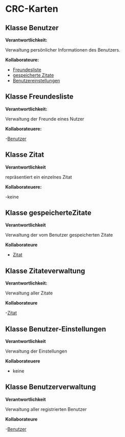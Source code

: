 # CRC-Karten

## Klasse Benutzer

**Verantwortlichkeit:**

Verwaltung persönlicher Informationen des Benutzers.

**Kollaborateure:**
- [Freundesliste](#klasse-freundesliste)
- [gespeicherte Zitate](#klasse-gespeicherteZiate)
- [Benutzereinstellungen](#klasse-benutzereinstellungen)

## Klasse Freundesliste

**Verantwortlichkeit:**

Verwaltung der Freunde eines Nutzer

**Kollaborateuere:**

-[Benutzer](#klasse-benutzer)

## Klasse Zitat

**Verantwortlichkeit**

repräsentiert ein einzelnes Zitat

**Kollaborateuere:**

-keine

## Klasse gespeicherteZitate

**Verantwortlichkeit**

Verwaltung der vom Benutzer gespeicherten Zitate

**Kollaborateure**

- [Zitat](#klasse-zitat)

## Klasse Zitateverwaltung

**Verantwortlichkeit:**

Verwaltung aller Zitate

**Kollaborateure**

-[Zitat](#klasse-zitat)

## Klasse Benutzer-Einstellungen

**Verantwortlichkeit**

Verwaltung der Einstellungen

**Kollaborateuere**

- keine

## Klasse Benutzerverwaltung

**Verantwortlichkeit**

Verwaltung aller registrierten Benutzer

**Kollaborateure**

-[Benutzer](#klasse-benutzer)

